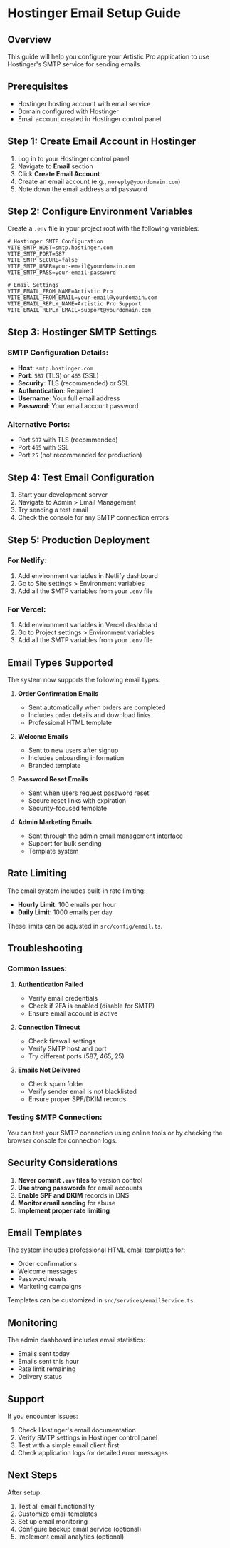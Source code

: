 # Hostinger Email Setup Guide

## Overview
This guide will help you configure your Artistic Pro application to use Hostinger's SMTP service for sending emails.

## Prerequisites
- Hostinger hosting account with email service
- Domain configured with Hostinger
- Email account created in Hostinger control panel

## Step 1: Create Email Account in Hostinger

1. Log in to your Hostinger control panel
2. Navigate to **Email** section
3. Click **Create Email Account**
4. Create an email account (e.g., `noreply@yourdomain.com`)
5. Note down the email address and password

## Step 2: Configure Environment Variables

Create a `.env` file in your project root with the following variables:

```env
# Hostinger SMTP Configuration
VITE_SMTP_HOST=smtp.hostinger.com
VITE_SMTP_PORT=587
VITE_SMTP_SECURE=false
VITE_SMTP_USER=your-email@yourdomain.com
VITE_SMTP_PASS=your-email-password

# Email Settings
VITE_EMAIL_FROM_NAME=Artistic Pro
VITE_EMAIL_FROM_EMAIL=your-email@yourdomain.com
VITE_EMAIL_REPLY_NAME=Artistic Pro Support
VITE_EMAIL_REPLY_EMAIL=support@yourdomain.com
```

## Step 3: Hostinger SMTP Settings

### SMTP Configuration Details:
- **Host**: `smtp.hostinger.com`
- **Port**: `587` (TLS) or `465` (SSL)
- **Security**: TLS (recommended) or SSL
- **Authentication**: Required
- **Username**: Your full email address
- **Password**: Your email account password

### Alternative Ports:
- Port `587` with TLS (recommended)
- Port `465` with SSL
- Port `25` (not recommended for production)

## Step 4: Test Email Configuration

1. Start your development server
2. Navigate to Admin > Email Management
3. Try sending a test email
4. Check the console for any SMTP connection errors

## Step 5: Production Deployment

### For Netlify:
1. Add environment variables in Netlify dashboard
2. Go to Site settings > Environment variables
3. Add all the SMTP variables from your `.env` file

### For Vercel:
1. Add environment variables in Vercel dashboard
2. Go to Project settings > Environment variables
3. Add all the SMTP variables from your `.env` file

## Email Types Supported

The system now supports the following email types:

1. **Order Confirmation Emails**
   - Sent automatically when orders are completed
   - Includes order details and download links
   - Professional HTML template

2. **Welcome Emails**
   - Sent to new users after signup
   - Includes onboarding information
   - Branded template

3. **Password Reset Emails**
   - Sent when users request password reset
   - Secure reset links with expiration
   - Security-focused template

4. **Admin Marketing Emails**
   - Sent through the admin email management interface
   - Support for bulk sending
   - Template system

## Rate Limiting

The email system includes built-in rate limiting:
- **Hourly Limit**: 100 emails per hour
- **Daily Limit**: 1000 emails per day

These limits can be adjusted in `src/config/email.ts`.

## Troubleshooting

### Common Issues:

1. **Authentication Failed**
   - Verify email credentials
   - Check if 2FA is enabled (disable for SMTP)
   - Ensure email account is active

2. **Connection Timeout**
   - Check firewall settings
   - Verify SMTP host and port
   - Try different ports (587, 465, 25)

3. **Emails Not Delivered**
   - Check spam folder
   - Verify sender email is not blacklisted
   - Ensure proper SPF/DKIM records

### Testing SMTP Connection:

You can test your SMTP connection using online tools or by checking the browser console for connection logs.

## Security Considerations

1. **Never commit `.env` files** to version control
2. **Use strong passwords** for email accounts
3. **Enable SPF and DKIM** records in DNS
4. **Monitor email sending** for abuse
5. **Implement proper rate limiting**

## Email Templates

The system includes professional HTML email templates for:
- Order confirmations
- Welcome messages
- Password resets
- Marketing campaigns

Templates can be customized in `src/services/emailService.ts`.

## Monitoring

The admin dashboard includes email statistics:
- Emails sent today
- Emails sent this hour
- Rate limit remaining
- Delivery status

## Support

If you encounter issues:
1. Check Hostinger's email documentation
2. Verify SMTP settings in Hostinger control panel
3. Test with a simple email client first
4. Check application logs for detailed error messages

## Next Steps

After setup:
1. Test all email functionality
2. Customize email templates
3. Set up email monitoring
4. Configure backup email service (optional)
5. Implement email analytics (optional)
